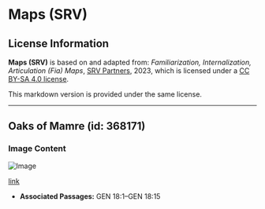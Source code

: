 # Maps (SRV)

## License Information

**Maps (SRV)** is based on and adapted from: _Familiarization, Internalization, Articulation (Fia) Maps_, [SRV Partners](https://srvpartners.org/home/), 2023, which is licensed under a [CC BY-SA 4.0 license](https://creativecommons.org/licenses/by-sa/4.0/legalcode.en).

This markdown version is provided under the same license.



--------------------------------

## Oaks of Mamre (id: 368171)

### Image Content

![Image](https://cdn.aquifer.bible/aquifer-content/resources/FIAMaps/oaks-of-mamre.jpg)

[link](https://cdn.aquifer.bible/aquifer-content/resources/FIAMaps/oaks-of-mamre.jpg)

* **Associated Passages:** GEN 18:1–GEN 18:15

